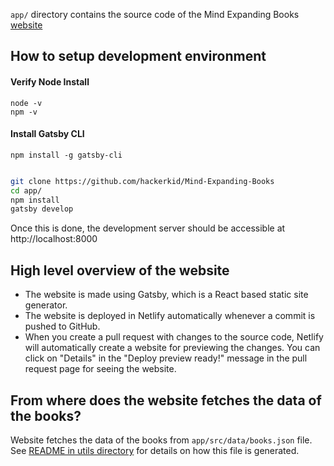 `app/` directory contains the source code of the Mind Expanding Books [website](https://books.vishnuks.com)

## How to setup development environment

#### Verify Node Install

```
node -v
npm -v
```

#### Install Gatsby CLI

```
npm install -g gatsby-cli
```

```bash

git clone https://github.com/hackerkid/Mind-Expanding-Books
cd app/
npm install
gatsby develop
```

Once this is done, the development server should be accessible at http://localhost:8000

## High level overview of the website

- The website is made using Gatsby, which is a React based static site generator.
- The website is deployed in Netlify automatically whenever a commit is pushed to GitHub.
- When you create a pull request with changes to the source code, Netlify will automatically
  create a website for previewing the changes. You can click on "Details" in the "Deploy preview ready!"
  message in the pull request page for seeing the website.

## From where does the website fetches the data of the books?

Website fetches the data of the books from `app/src/data/books.json` file. See [README in utils directory](../utils/README.MD)
for details on how this file is generated.
